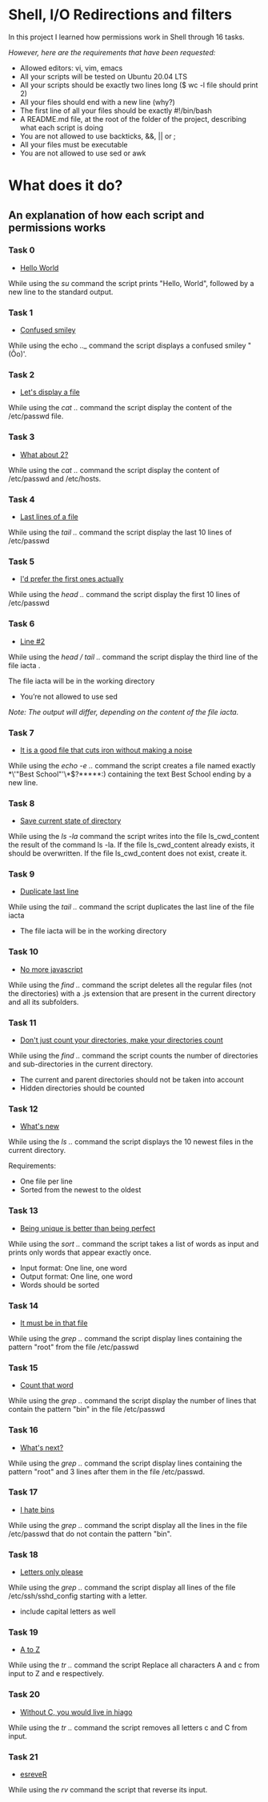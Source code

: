# Shell, I/O Redirections and filters

In this project I learned how permissions work in Shell through 16 tasks.

*However, here are the requirements that have been requested:*

* Allowed editors: vi, vim, emacs
* All your scripts will be tested on Ubuntu 20.04 LTS
* All your scripts should be exactly two lines long ($ wc -l file should print 2)
* All your files should end with a new line (why?)
* The first line of all your files should be exactly #!/bin/bash
* A README.md file, at the root of the folder of the project, describing what each script is doing
* You are not allowed to use backticks, &&, || or ;
* All your files must be executable
* You are not allowed to use sed or awk




# **What does it do?**

## **An explanation of how each script and permissions works**


### **Task 0**
* [Hello World](https://github.com/Aluranae/holbertonschool-shell/blob/main/io_redirections_and_filters/0-hello_world)

While using the _su_ command the script prints "Hello, World", followed by a new line to the standard output.

### **Task 1**
* [Confused smiley](https://github.com/Aluranae/holbertonschool-shell/blob/main/io_redirections_and_filters/1-confused_smiley)

While using the echo .._ command the script displays a confused smiley "(Ôo)'.

### **Task 2**
* [Let's display a file](https://github.com/Aluranae/holbertonschool-shell/blob/main/io_redirections_and_filters/2-hellofile)

While using the _cat .._ command the script display the content of the /etc/passwd file.

### **Task 3**
* [What about 2?](https://github.com/Aluranae/holbertonschool-shell/blob/main/io_redirections_and_filters/3-twofiles)

While using the _cat .._ command the script display the content of /etc/passwd and /etc/hosts.

### **Task 4**
* [Last lines of a file](https://github.com/Aluranae/holbertonschool-shell/blob/main/io_redirections_and_filters/4-lastlines)

While using the _tail .._ command the script display the last 10 lines of /etc/passwd

### **Task 5**
* [I'd prefer the first ones actually](https://github.com/Aluranae/holbertonschool-shell/blob/main/io_redirections_and_filters/5-firstlines)

While using the _head .._ command the script display the first 10 lines of /etc/passwd

### **Task 6**
* [Line #2](https://github.com/Aluranae/holbertonschool-shell/blob/main/io_redirections_and_filters/6-third_line)

While using the _head / tail .._ command the script display the third line of the file iacta .

The file iacta will be in the working directory

* You’re not allowed to use sed

_Note: The output will differ, depending on the content of the file iacta._

### **Task 7**
* [It is a good file that cuts iron without making a noise](https://github.com/Aluranae/holbertonschool-shell/blob/main/io_redirections_and_filters/7-file)

While using the _echo -e .._ command the script creates a file named exactly \*\\'"Best School"\'\\*$\?\*\*\*\*\*:) containing the text Best School ending by a new line.

### **Task 8**
* [Save current state of directory](https://github.com/Aluranae/holbertonschool-shell/blob/main/io_redirections_and_filters/8-cwd_state)

While using the _ls -la_ command the script writes into the file ls_cwd_content the result of the command ls -la. If the file ls_cwd_content already exists, it should be overwritten. If the file ls_cwd_content does not exist, create it.

### **Task 9**
* [Duplicate last line](https://github.com/Aluranae/holbertonschool-shell/blob/main/io_redirections_and_filters/9-duplicate_last_line)

While using the _tail .._ command the script duplicates the last line of the file iacta

* The file iacta will be in the working directory

### **Task 10**
* [No more javascript](https://github.com/Aluranae/holbertonschool-shell/blob/main/io_redirections_and_filters/10-no_more_js)

While using the _find .._ command the script deletes all the regular files (not the directories) with a .js extension that are present in the current directory and all its subfolders.

### **Task 11**
* [Don't just count your directories, make your directories count](https://github.com/Aluranae/holbertonschool-shell/blob/main/io_redirections_and_filters/11-directories)

While using the _find .._ command the script counts the number of directories and sub-directories in the current directory.

* The current and parent directories should not be taken into account
* Hidden directories should be counted

### **Task 12**
* [What's new](https://github.com/Aluranae/holbertonschool-shell/blob/main/io_redirections_and_filters/12-newest_files)

While using the _ls .._ command the script displays the 10 newest files in the current directory.

Requirements:

* One file per line
* Sorted from the newest to the oldest

### **Task 13**
* [Being unique is better than being perfect](https://github.com/Aluranae/holbertonschool-shell/blob/main/io_redirections_and_filters/13-unique)

While using the _sort .._ command the script takes a list of words as input and prints only words that appear exactly once.

* Input format: One line, one word
* Output format: One line, one word
* Words should be sorted

### **Task 14**
* [It must be in that file](https://github.com/Aluranae/holbertonschool-shell/blob/main/io_redirections_and_filters/14-findthatword)

While using the _grep .._ command the script display lines containing the pattern "root" from the file /etc/passwd

### **Task 15**
* [Count that word](https://github.com/Aluranae/holbertonschool-shell/blob/main/io_redirections_and_filters/15-countthatword)

While using the _grep .._ command the script display the number of lines that contain the pattern "bin" in the file /etc/passwd

### **Task 16**
* [What's next?](https://github.com/Aluranae/holbertonschool-shell/blob/main/io_redirections_and_filters/16-whatsnext)

While using the _grep .._ command the script display lines containing the pattern "root" and 3 lines after them in the file /etc/passwd.

### **Task 17**
* [I hate bins](https://github.com/Aluranae/holbertonschool-shell/blob/main/io_redirections_and_filters/17-hidethisword)

While using the _grep .._ command the script display all the lines in the file /etc/passwd that do not contain the pattern "bin".

### **Task 18**
* [Letters only please](https://github.com/Aluranae/holbertonschool-shell/blob/main/io_redirections_and_filters/18-letteronly)

While using the _grep .._ command the script display all lines of the file /etc/ssh/sshd_config starting with a letter.

* include capital letters as well

### **Task 19**
* [A to Z](https://github.com/Aluranae/holbertonschool-shell/blob/main/io_redirections_and_filters/19-AZ)

While using the _tr .._ command the script Replace all characters A and c from input to Z and e respectively.

### **Task 20**
* [Without C, you would live in hiago](https://github.com/Aluranae/holbertonschool-shell/blob/main/io_redirections_and_filters/20-hiago)

While using the _tr .._ command the script removes all letters c and C from input.

### **Task 21**
* [esreveR](https://github.com/Aluranae/holbertonschool-shell/blob/main/io_redirections_and_filters/21-reverse)

While using the _rv_ command the script that reverse its input.

